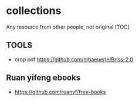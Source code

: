 # collections
Any resource from other people, not original
[TOC]
## TOOLS
+ crop pdf https://github.com/mbaeuerle/Briss-2.0
## Ruan yifeng ebooks
+ https://github.com/ruanyf/free-books
